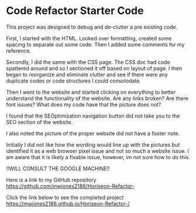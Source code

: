 # Code Refactor Starter Code

This project was designed to debug and de-clutter a pre existing code. 

First, I started with the HTML. Looked over formatting, created some spacing to separate out some code. Then I added some comments for my reference. 

Secondly, I did the same with the CSS page. The CSS doc had code spattered around and so I sectioned it off based on layout of page. I then began to reorganize and eliminate clutter and see if there were any duplicate codes or code structures I could consolodate. 

Then I went to the website and started clicking on everything to better understand the functionality of the website. Are any links broken? Are there font issues? What does my code have that the picture does not? 

I found that the SEOptimization navigation button did not take you to the SEO section of the website. 

I also noted the picture of the proper website did not have a footer note. 

Initially I did not like how the wording would line up with the pictures but identified it as a web browser pixel issue and not so much a website issue. I am aware that it is likely a fixable issue, however, im not sure how to do this. 

!!WILL CONSULT THE GOOGLE MACHINE!!





Here is a link to my GitHub repository
https://github.com/mwjones2186/Horiseon-Refactor-

Click the link below to see the completed project
https://mwjones2186.github.io/Horiseon-Refactor-/